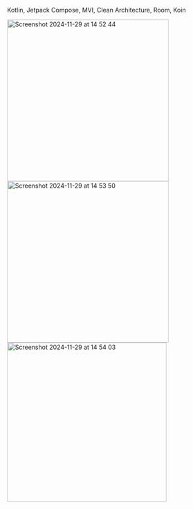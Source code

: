 Kotlin, Jetpack Compose, MVI, Clean Architecture, Room, Koin

<img width="373" alt="Screenshot 2024-11-29 at 14 52 44" src="https://github.com/user-attachments/assets/c0c36d32-2827-4e13-8ff5-15d59b5195a5">


<img width="373" alt="Screenshot 2024-11-29 at 14 53 50" src="https://github.com/user-attachments/assets/089c5dd9-96e9-49f5-99ae-5e73e6b3c629">


<img width="368" alt="Screenshot 2024-11-29 at 14 54 03" src="https://github.com/user-attachments/assets/56273130-a56f-411e-a76f-381140c11be2">
